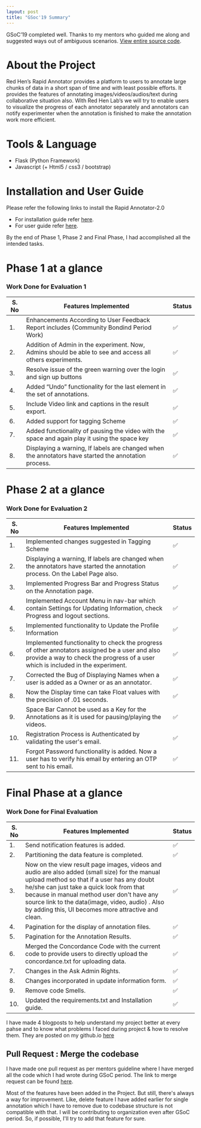 ```yaml
---
layout: post
title: "GSoc'19 Summary"
---
```


GSoC’19 completed well. Thanks to my mentors who guided me along and suggested ways out of ambiguous scenarios. [View entire source code](https://github.com/gulshan-mittal/RapidAnnotator-2.0).

# [](#header-1) About the Project

Red Hen’s Rapid Annotator provides a platform to users to annotate large chunks of data in a short span of time and with least possible efforts. It provides the features of annotating images/videos/audios/text during collaborative situation also. With Red Hen Lab’s we will try to enable users to visualize the progress of each annotator separately and annotators can notify experimenter when the annotation is finished to make the annotation work more efficient.

# [](#header-1) Tools & Language
* Flask (Python Framework)
* Javascript (+ Html5 / css3 / bootstrap)

# [](#header-1) Installation and User Guide

Please refer the following links to install the Rapid Annotator-2.0

* For installation guide refer [here](https://github.com/RedHenLab/RapidAnnotator-2.0/blob/master/docs/installation_guide.md).
* For user guide refer [here](https://github.com/RedHenLab/RapidAnnotator-2.0/blob/master/docs/user_guide.md).

By the end of Phase 1, Phase 2 and Final Phase, I had accomplished all the intended tasks.

# [](#header-1) Phase 1 at a glance

### [](#header-3) Work Done for Evaluation 1

| S. No | Features Implemented | Status  |
|---|-----|-----|
| 1. |Enhancements According to User Feedback Report includes (Community Bondind Period Work)|   ✅ |
| 2.|Addition of Admin in the experiment. Now, Admins should be able to see and access all others experiments.|   ✅ |
| 3.| Resolve issue of the green warning over the login and sign up buttons |   ✅ |
| 4.|Added “Undo” functionality for the last element in the set of annotations.|   ✅ |
| 5.|Include Video link and captions in the result export.|   ✅ |
| 6.|Added support for tagging Scheme|   ✅ |
| 7.|Added functionality of pausing the video with the space and again play it using the space key|   ✅ |
| 8.|Displaying a warning, If labels are changed when the annotators have started the annotation process.|   ✅ |


# [](#header-1) Phase 2 at a glance

### [](#header-3) Work Done for Evaluation 2

| S. No | Features Implemented | Status  |
|---|-----|-----|
| 1. |Implemented changes suggested in Tagging Scheme|   ✅ |
| 2.|Displaying a warning, If labels are changed when the annotators have started the annotation process. On the Label Page also.|   ✅ |
| 3.| Implemented Progress Bar and Progress Status on the Annotation page. | ✅ |
| 4. | Implemented Account Menu in nav-bar which contain Settings for Updating Information, check Progress and logout sections. | ✅ |
| 5. | Implemented functionality to Update the Profile Information | ✅ |
| 6. | Implemented functionality to check the progress of other annotators assigned be a user and also provide a way to check the progress of a user which is included in the experiment. | ✅ |
| 7. | Corrected the Bug of Displaying Names when a user is added as a Owner or as an annotator. | ✅ |
| 8. | Now the Display time can take Float values with the precision of .01 seconds. | ✅ |
| 9. | Space Bar Cannot be used as a Key for the Annotations as it is used for pausing/playing the videos. | ✅ |
| 10. | Registration Process is Authenticated by validating the user's email. | ✅ |
| 11. | Forgot Password functionality is added. Now a user has to verify his email by entering an OTP sent to his email. | ✅ |

# [](#header-1) Final Phase at a glance

### [](#header-3) Work Done for Final Evaluation

| S. No | Features Implemented | Status  |
|---|-----|-----|
| 1.|Send notification features is added.|   ✅ |
| 2.| Partitioning the data feature is completed. | ✅ |
| 3. | Now on the view result page images, videos and audio are also added (small size) for the manual upload method so that if a user has any doubt he/she can just take a quick look from that because in manual method user  don't have any source link to the data(image, video, audio) . Also by adding this, UI becomes more attractive and clean.| ✅ |
| 4. | Pagination for the display of annotation files. | ✅ |
| 5. | Pagination for the Annotation Results. | ✅ |
| 6. | Merged the Concordance Code with the current code to provide users  to directly upload the concordance.txt for uploading data.| ✅ |
| 7. | Changes in the Ask Admin Rights. | ✅ |
| 8. | Changes incorporated in update information form. | ✅ |
| 9. | Remove code Smells. | ✅ |
| 10. | Updated the requirements.txt and Installation guide.| ✅ |

I have made 4 blogposts to help understand my project better at every pahse and to know what problems I faced during project & how to resolve them. They are posted on my github.io [here](https://gulshan-mittal.github.io/GSoC19-Blog/)

## [](#header-2) Pull Request : Merge the codebase

I have made one pull request as per mentors guideline where I have merged all the code which I had wrote during GSoC period. The link to merge request can be found [here](https://github.com/RedHenLab/RapidAnnotator-2.0/pull/21).


Most of the features have been added in the Project. But still, there's always a way for improvement. Like, delete feature I have added earlier for single annotation which I have to remove due to codebase structure is not compatible with that. I will be contributing to organization even after GSoC period. So, if possible, I'll try to add that feature for sure.

